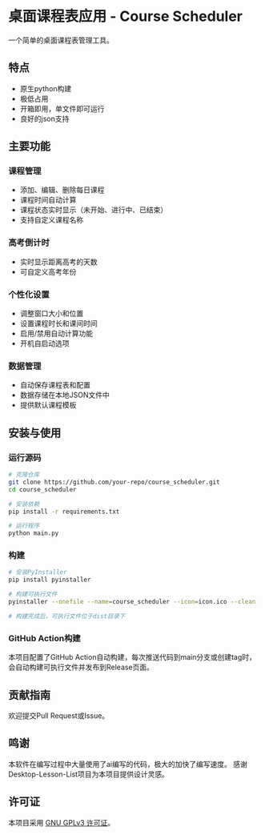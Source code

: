 # 桌面课程表应用 - Course Scheduler

一个简单的桌面课程表管理工具。

## 特点
- 原生python构建
- 极低占用
- 开箱即用，单文件即可运行
- 良好的json支持

## 主要功能

### 课程管理
- 添加、编辑、删除每日课程
- 课程时间自动计算
- 课程状态实时显示（未开始、进行中、已结束）
- 支持自定义课程名称

### 高考倒计时
- 实时显示距离高考的天数
- 可自定义高考年份

### 个性化设置
- 调整窗口大小和位置
- 设置课程时长和课间时间
- 启用/禁用自动计算功能
- 开机自启动选项

### 数据管理
- 自动保存课程表和配置
- 数据存储在本地JSON文件中
- 提供默认课程模板

## 安装与使用

### 运行源码
```bash
# 克隆仓库
git clone https://github.com/your-repo/course_scheduler.git
cd course_scheduler

# 安装依赖
pip install -r requirements.txt

# 运行程序
python main.py
```

### 构建
```bash
# 安装PyInstaller
pip install pyinstaller

# 构建可执行文件
pyinstaller --onefile --name=course_scheduler --icon=icon.ico --clean --noconfirm main.py

# 构建完成后，可执行文件位于dist目录下
```

### GitHub Action构建
本项目配置了GitHub Action自动构建，每次推送代码到main分支或创建tag时，会自动构建可执行文件并发布到Release页面。

## 贡献指南

欢迎提交Pull Request或Issue。

## 鸣谢

本软件在编写过程中大量使用了ai编写的代码，极大的加快了编写速度。
感谢Desktop-Lesson-List项目为本项目提供设计灵感。

## 许可证

本项目采用 [GNU GPLv3 许可证](LICENSE)。
